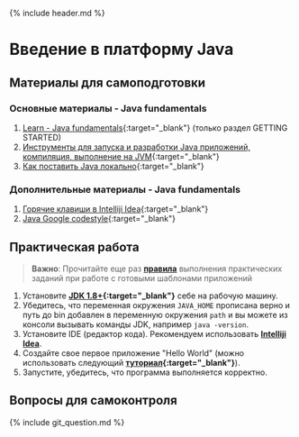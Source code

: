 {% include header.md %}

Введение в платформу Java
====================

Материалы для самоподготовки
---------------------
### Основные материалы - Java fundamentals
1. [Learn - Java fundamentals](https://learn.by/courses/course-v1:EPAM+JF+ext1/about){:target="_blank"} (только раздел GETTING STARTED)
1. [Инструменты для запуска и разработки Java приложений, компиляция, выполнение на JVM](https://habr.com/ru/post/471772/){:target="_blank"}
1. [Как поставить Java локально](https://www.w3schools.com/java/java_getstarted.asp){:target="_blank"}

### Дополнительные материалы - Java fundamentals
1. [Горячие клавиши в Intelliji Idea](./Intelliji_idea_shortcuts.pdf){:target="_blank"}
1. [Java Google codestyle](https://google.github.io/styleguide/javaguide.html){:target="_blank"}

Практическая работа
---------------------
>**Важно**: Прочитайте еще раз **[правила]({{site.materialsurl}}general/practical_tasks_completing_rules)** выполнения практических заданий при работе с готовыми шаблонами приложений

1. Установите **[JDK 1.8+](https://www.oracle.com/technetwork/java/javase/downloads/jdk8-downloads-2133151.html){:target="_blank"}** себе 
на рабочую машину.
2. Убедитесь, что переменная окружения `JAVA_HOME` прописана верно и путь до bin добавлен в переменную окружения `path` и вы можете из консоли вызывать команды JDK, например `java -version`. 
3. Установите IDE (редактор кода). Рекомендуем использовать **[Intelliji Idea](https://www.jetbrains.com/idea/)**.
4. Создайте свое первое приложение "Hello World" (можно использовать следующий **[туториал](http://tutorials.jenkov.com/java/your-first-java-app.html){:target="_blank"}**).
5. Запустите, убедитесь, что программа выполняется корректно.

Вопросы для самоконтроля
---------------------
{% include git_question.md %}